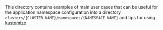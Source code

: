 This directory contains examples of main user cases that can be useful for the application namespace configuration
into a directory `clusters/{CLUSTER_NAME}/namespaces/{NAMESPACE_NAME}`
and tips for using [kustomize](kustomize-tips.md)

